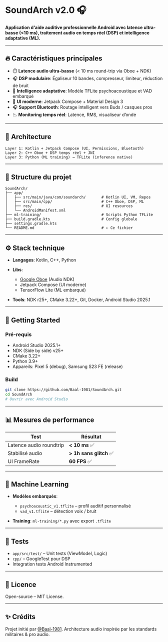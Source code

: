 # SoundArch v2.0 🎧

**Application d'aide auditive professionnelle Android avec latence ultra-basse (<10 ms), traitement audio en temps réel (DSP) et intelligence adaptative (ML).**

---

## 🔥 Caractéristiques principales

* ⏱️ **Latence audio ultra-basse** (< 10 ms round-trip via Oboe + NDK)
* 🎧️ **DSP modulaire**: Égaliseur 10 bandes, compresseur, limiteur, réduction de bruit
* 🧠 **Intelligence adaptative**: Modèle TFLite psychoacoustique et VAD embarqué
* 🎨 **UI moderne**: Jetpack Compose + Material Design 3
* 🎧 **Support Bluetooth**: Routage intelligent vers Buds / casques pros
* 📉 **Monitoring temps réel**: Latence, RMS, visualiseur d’onde

---

## 🧱 Architecture

```
Layer 1: Kotlin + Jetpack Compose (UI, Permissions, Bluetooth)
Layer 2: C++ Oboe + DSP temps réel + JNI
Layer 3: Python (ML training) → TFLite (inference native)
```

---

## 📂 Structure du projet

```
SoundArch/
├── app/
│   ├── src/main/java/com/soundarch/       # Kotlin UI, VM, Repos
│   ├── src/main/cpp/                      # C++ Oboe, DSP, ML
│   ├── res/                               # UI resources
│   └── AndroidManifest.xml
├── ml-training/                           # Scripts Python TFLite
├── build.gradle.kts                       # Config globale
├── settings.gradle.kts
└── README.md                              # ← Ce fichier
```

---

## ⚙️ Stack technique

* **Langages**: Kotlin, C++, Python
* **Libs**:

  * [Google Oboe](https://github.com/google/oboe) (Audio NDK)
  * Jetpack Compose (UI moderne)
  * TensorFlow Lite (ML embarqué)
* **Tools**: NDK r25+, CMake 3.22+, Git, Docker, Android Studio 2025.1

---

## 🚀 Getting Started

### Pré-requis

* Android Studio 2025.1+
* NDK (Side by side) v25+
* CMake 3.22+
* Python 3.9+
* Appareils: Pixel 5 (debug), Samsung S23 FE (release)

### Build

```bash
git clone https://github.com/Baal-1981/SoundArch.git
cd SoundArch
# Ouvrir avec Android Studio
```

---

## 📊 Mesures de performance

| Test                    | Résultat               |
| ----------------------- | ---------------------- |
| Latence audio roundtrip | **< 10 ms** ✅          |
| Stabilisé audio         | **> 1h sans glitch** ✅ |
| UI FrameRate            | **60 FPS** ✅           |

---

## 🧠 Machine Learning

* **Modèles embarqués**:

  * `psychoacoustic_v1.tflite` – profil auditif personnalisé
  * `vad_v1.tflite` – détection voix / bruit
* **Training**: `ml-training/*.py` avec export `.tflite`

---

## 🧺 Tests

* `app/src/test/` – Unit tests (ViewModel, Logic)
* `cpp/` – GoogleTest pour DSP
* Integration tests Android Instrumented

---

## 📄 Licence

Open-source – MIT License.

---

## ✨ Crédits

Projet initié par [@Baal-1981](https://github.com/Baal-1981).
Architecture audio inspirée par les standards militaires & pro audio.
